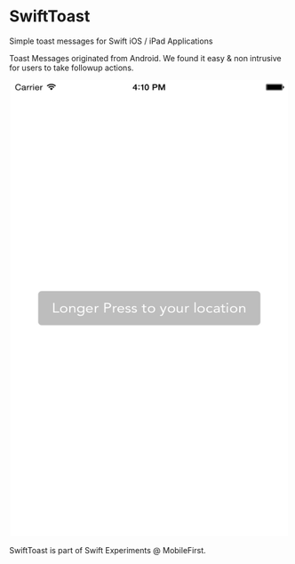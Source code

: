 # SwiftToast
Simple toast messages for Swift iOS / iPad Applications

Toast Messages originated from Android. 
We found it easy & non intrusive for users to take followup actions. 

<p align="center">
  <img width="500" height="820" src="assets/4.png"/>
</p>

SwiftToast is part of Swift Experiments @ MobileFirst. 



